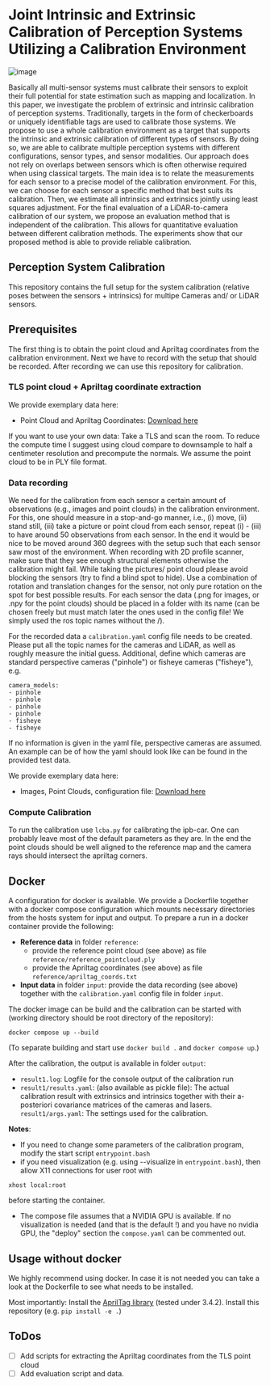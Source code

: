 # Joint Intrinsic and Extrinsic Calibration of Perception Systems Utilizing a Calibration Environment


![image](https://github.com/user-attachments/assets/1f3d64c6-fd31-4bf7-adef-cfa7cda43e56)

<div style="width:500px">
Basically all multi-sensor systems must calibrate
their sensors to exploit their full potential for state estimation
such as mapping and localization. In this paper, we investigate
the problem of extrinsic and intrinsic calibration of perception
systems. Traditionally, targets in the form of checkerboards or
uniquely identifiable tags are used to calibrate those systems.
We propose to use a whole calibration environment as a target
that supports the intrinsic and extrinsic calibration of different
types of sensors. By doing so, we are able to calibrate multiple
perception systems with different configurations, sensor types,
and sensor modalities. Our approach does not rely on overlaps
between sensors which is often otherwise required when using
classical targets. The main idea is to relate the measurements for
each sensor to a precise model of the calibration environment.
For this, we can choose for each sensor a specific method that best
suits its calibration. Then, we estimate all intrinsics and extrinsics
jointly using least squares adjustment. For the final evaluation
of a LiDAR-to-camera calibration of our system, we propose an
evaluation method that is independent of the calibration. This
allows for quantitative evaluation between different calibration
methods. The experiments show that our proposed method is
able to provide reliable calibration.
</div>

## Perception System Calibration

This repository contains the full setup for the system calibration (relative
poses between the sensors + intrinsics) for multipe Cameras and/ or LiDAR sensors.

## Prerequisites

The first thing is to obtain the point cloud and Apriltag coordinates from the calibration environment.
Next we have to record with the setup that should be recorded. After recording we can use this repository for calibration.

### TLS point cloud + Apriltag coordinate extraction

We provide exemplary data here:
- Point Cloud and Apriltag Coordinates: [Download here](https://www.ipb.uni-bonn.de/html/projects/ipb_calibration/reference_data.zip)


If you want to use your own data: Take a TLS and scan the room. To reduce the compute time I suggest using cloud compare to downsample to half a centimeter resolution and precompute the normals. We assume the point cloud to be in PLY file format.

### Data recording

We need for the calibration from each sensor a certain amount of observations (e.g., images and point clouds) in the calibration environment. For this, one should measure in a stop-and-go manner, i.e., (i) move, (ii) stand still, (iii) take a picture or point cloud from each sensor, repeat (i) - (iii) to have around 50 observations from each sensor. In the end it would be nice to be moved around 360 degrees with the setup such that each sensor saw most of the environment. When recording with 2D profile scanner, make sure that they see enough structural elements otherwise the calibration might fail. While taking the pictures/ point cloud please avoid blocking the sensors (try to find a blind spot to hide). Use a combination of rotation and translation changes for the sensor, not only pure rotation on the spot for best possible results.
For each sensor the data (.png for images, or .npy for the point clouds) should be placed in a folder with its name (can be chosen freely but must match later the ones used in the config file! We simply used the ros topic names without the /).

For the recorded data a `calibration.yaml` config file needs to be created. Please put all the topic names for the cameras and LiDAR, as well as roughly measure the initial guess. Additional, define which cameras are standard perspective cameras ("pinhole") or fisheye cameras ("fisheye"), e.g.

```
camera_models:
- pinhole
- pinhole
- pinhole
- pinhole
- fisheye
- fisheye
```

If no information is given in the yaml file, perspective cameras are assumed.
An example can be of how the yaml should look like can be found in the provided test data.

We provide exemplary data here:
- Images, Point Clouds, configuration file: [Download here](https://www.ipb.uni-bonn.de/html/projects/ipb_calibration/calibration_data.zip)

### Compute Calibration

To run the calibration use `lcba.py` for calibrating the ipb-car. One can probably leave most of the default parameters as they are.
In the end the point clouds should be well aligned to the reference map and the camera rays should intersect the apriltag corners.

## Docker

A configuration for docker is available. We provide a Dockerfile together with a docker compose configuration which mounts necessary directories
from the hosts system for input and output. To prepare a run in a docker container provide the following:

- **Reference data** in folder `reference`: 
  - provide the reference point cloud (see above) as file `reference/reference_pointcloud.ply`
  - provide the Apriltag coordinates (see above) as file `reference/apriltag_coords.txt`
- **Input data** in folder `input`: provide the data recording (see above) together with the `calibration.yaml` config file in folder `input`.

The docker image can be build and the calibration can be started with
(working directory should be root directory of the repository):
```
docker compose up --build
```
(To separate building and start use `docker build .` and `docker compose up`.)

After the calibration, the output is available in folder `output`:
- `result1.log`: Logfile for the console output of the calibration run
- `result1/results.yaml`: (also available as pickle file): The actual
  calibration result with extrinsics and intrinsics together
  with their a-posteriori covariance matrices of the cameras and lasers.
  `result1/args.yaml`: The settings used for the calibration. 

**Notes**:
- If you need to change some parameters of the calibration program, 
  modify the start script `entrypoint.bash`
- if you need visualization (e.g. using --visualize in `entrypoint.bash`),
  then allow X11 connections for user root with
```
xhost local:root
```
  before starting the container.
- The compose file assumes that a NVIDIA GPU is available. If no visualization is needed 
  (and that is the default !) and you have no nvidia GPU, the "deploy" section the
  `compose.yaml` can be commented out.


## Usage without docker

We highly recommend using docker. In case it is not needed you can take a look at the Dockerfile to see what needs to be installed. 

Most importantly:
Install the [AprilTag library](https://github.com/AprilRobotics/apriltag/releases/tag/v3.4.2) (tested under 3.4.2).
Install this repository (e.g. `pip install -e .`)

## ToDos
- [ ] Add scripts for extracting the Apriltag coordinates from the TLS point cloud
- [ ] Add evaluation script and data.